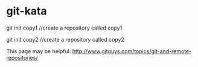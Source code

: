 git-kata
========

git init copy1 //create a repository called copy1

git init copy2 //create a repository called copy2

This page may be helpful:  http://www.gitguys.com/topics/git-and-remote-repositories/